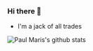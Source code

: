 ### Hi there 👋

- I'm a jack of all trades

![Paul Maris's github stats](https://github-readme-stats.vercel.app/api?username=PaulMarisOUMary&hide=contribs,prs&count_private=true&theme=midnight-purple&show_icons=true&custom_title=Paul%20Maris%27%20Stats&bg_color=10,3113f2,f21339&title_color=ffffff&text_color=ffffff&icon_color=ff0000&hide_border=1)
